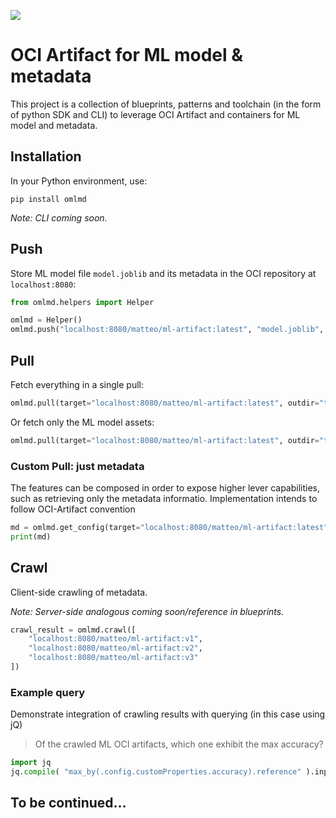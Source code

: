 <!--
1. migrating from https://github.com/tarilabs/oml
2. remember not to use relative IMGs in this, as it's also being used for pypi
-->

![](https://github.com/tarilabs/omlmd/raw/main/docs/imgs/banner.png)

# OCI Artifact for ML model & metadata

This project is a collection of blueprints, patterns and toolchain (in the form of python SDK and CLI) to leverage OCI Artifact and containers for ML model and metadata.

## Installation

In your Python environment, use:

```
pip install omlmd
```

_Note: CLI coming soon._

## Push

Store ML model file `model.joblib` and its metadata in the OCI repository at `localhost:8080`:

```py
from omlmd.helpers import Helper

omlmd = Helper()
omlmd.push("localhost:8080/matteo/ml-artifact:latest", "model.joblib", name="Model Example", author="John Doe", license="Apache-2.0", accuracy=9.876543210)
```

## Pull

Fetch everything in a single pull:

```py
omlmd.pull(target="localhost:8080/matteo/ml-artifact:latest", outdir="tmp/b")
```

Or fetch only the ML model assets:

```py
omlmd.pull(target="localhost:8080/matteo/ml-artifact:latest", outdir="tmp/b", media_types=["application/x-artifact"])
```

### Custom Pull: just metadata

The features can be composed in order to expose higher lever capabilities, such as retrieving only the metadata informatio.
Implementation intends to follow OCI-Artifact convention

```py
md = omlmd.get_config(target="localhost:8080/matteo/ml-artifact:latest")
print(md)
```

## Crawl

Client-side crawling of metadata.

_Note: Server-side analogous coming soon/reference in blueprints._

```py
crawl_result = omlmd.crawl([
    "localhost:8080/matteo/ml-artifact:v1",
    "localhost:8080/matteo/ml-artifact:v2",
    "localhost:8080/matteo/ml-artifact:v3"
])
```

### Example query

Demonstrate integration of crawling results with querying (in this case using jQ)

> Of the crawled ML OCI artifacts, which one exhibit the max accuracy?

```py
import jq
jq.compile( "max_by(.config.customProperties.accuracy).reference" ).input_text(crawl_result).first()
```

## To be continued...

